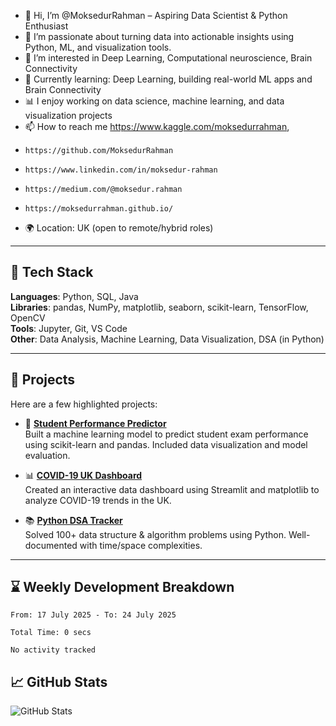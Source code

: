 - 👋 Hi, I’m @MoksedurRahman – Aspiring Data Scientist & Python Enthusiast
- 🔭 I’m passionate about turning data into actionable insights using Python, ML, and visualization tools.
- 👀 I’m interested in Deep Learning, Computational neuroscience, Brain Connectivity
- 🌱 Currently learning: Deep Learning, building real-world ML apps and Brain Connectivity
- 📊 I enjoy working on data science, machine learning, and data visualization projects 
- 📫 How to reach me https://www.kaggle.com/moksedurrahman, 
-     https://github.com/MoksedurRahman
-     https://www.linkedin.com/in/moksedur-rahman
-     https://medium.com/@moksedur.rahman
-     https://moksedurrahman.github.io/
- 🌍 Location: UK (open to remote/hybrid roles)
<!---
MoksedurRahman/MoksedurRahman is a ✨ special ✨ repository because its `README.md` (this file) appears on your GitHub profile.
You can click the Preview link to take a look at your changes.
--->

---

## 🧰 Tech Stack

**Languages**: Python, SQL, Java  
**Libraries**: pandas, NumPy, matplotlib, seaborn, scikit-learn, TensorFlow, OpenCV  
**Tools**: Jupyter, Git, VS Code  
**Other**: Data Analysis, Machine Learning, Data Visualization, DSA (in Python)

---

## 🔧 Projects

Here are a few highlighted projects:

- 🧠 [**Student Performance Predictor**](https://github.com/MoksedurRahman/student-performance-predictor)  
  Built a machine learning model to predict student exam performance using scikit-learn and pandas. Included data visualization and model evaluation.

- 📊 [**COVID-19 UK Dashboard**](https://github.com/MoksedurRahman/covid19-uk-dashboard)  
  Created an interactive data dashboard using Streamlit and matplotlib to analyze COVID-19 trends in the UK.

- 📚 [**Python DSA Tracker**](https://github.com/MoksedurRahman/dsa-python-solutions.git)  
  Solved 100+ data structure & algorithm problems using Python. Well-documented with time/space complexities.

---

## ⌛ Weekly Development Breakdown

<!--START_SECTION:waka-->

```true
From: 17 July 2025 - To: 24 July 2025

Total Time: 0 secs

No activity tracked
```

<!--END_SECTION:waka-->



## 📈 GitHub Stats

![GitHub Stats](https://github-readme-stats.vercel.app/api?username=MoksedurRahman&show_icons=true&theme=tokyonight)

